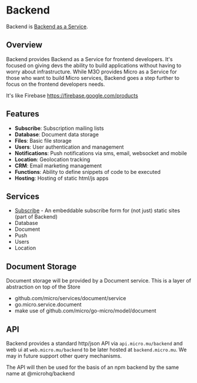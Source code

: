 # Backend

Backend is [Backend as a Service](https://www.cloudflare.com/learning/serverless/glossary/backend-as-a-service-baas/).

## Overview

Backend provides Backend as a Service for frontend developers. It's focused on giving devs the ability to build 
applications without having to worry about infrastructure. While M3O provides Micro as a Service for those 
who want to build Micro services, Backend goes a step further to focus on the frontend developers needs.

It's like Firebase https://firebase.google.com/products

## Features

- **Subscribe**: Subscription mailing lists
- **Database**: Document data storage
- **Files**: Basic file storage
- **Users**: User authentication and management
- **Notifications**: Push notifications via sms, email, websocket and mobile
- **Location**: Geolocation tracking
- **CRM**: Email marketing management
- **Functions**: Ability to define snippets of code to be executed
- **Hosting**: Hosting of static html/js apps

## Services

- [Subscribe](subscribe.md) - An embeddable subscribe form for (not just) static sites (part of Backend) 
- Database
- Document
- Push
- Users
- Location

## Document Storage

Document storage will be provided by a Document service. This is a layer of abstraction on top of the Store

  * github.com/micro/services/document/service
  * go.micro.service.document
  * make use of github.com/micro/go-micro/model/document

## API

Backend provides a standard http/json API via `api.micro.mu/backend` and web ui at `web.micro.mu/backend` to be 
later hosted at `backend.micro.mu`. We may in future support other query mechanisms.

The API will then be used for the basis of an npm backend by the same name at @microhq/backend
